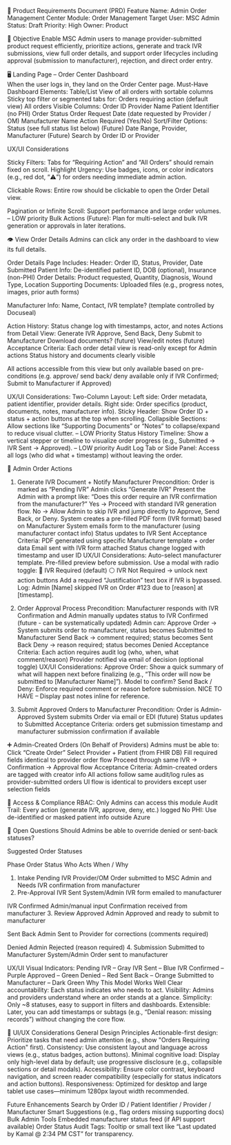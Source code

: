 🧾 Product Requirements Document (PRD)
Feature Name: Admin Order Management Center
Module: Order Management
Target User: MSC Admin
Status: Draft
Priority: High
Owner: Product

🎯 Objective
Enable MSC Admin users to manage provider-submitted product request efficiently, prioritize actions, generate and track IVR submissions, view full order details, and support order lifecycles including approval (submission to manufacturer), rejection, and direct order entry.

🖥️ Landing Page – Order Center Dashboard  
When the user logs in, they land on the Order Center page.
Must-Have Dashboard Elements:
Table/List View of all orders with sortable columns
Sticky top filter or segmented tabs for:
Orders requiring action (default view)
All orders
Visible Columns:
Order ID
Provider Name
Patient Identifier (no PHI)
Order Status
Order Request Date (date requested by Provider / OM)
Manufacturer Name
Action Required (Yes/No)
Sort/Filter Options:
Status (see full status list below)
(Future) Date Range, Provider, Manufacturer
(Future) Search by Order ID or Provider 

UX/UI Considerations

Sticky Filters: Tabs for “Requiring Action” and “All Orders” should remain fixed on scroll.
Highlight Urgency: Use badges, icons, or color indicators (e.g., red dot, “⚠️”) for orders needing immediate admin action.

Clickable Rows: Entire row should be clickable to open the Order Detail view.

Pagination or Infinite Scroll: Support performance and large order volumes. – LOW priority
Bulk Actions (Future): Plan for multi-select and bulk IVR generation or approvals in later iterations.

👁️ View Order Details
Admins can click any order in the dashboard to view its full details.

Order Details Page Includes:
Header: Order ID, Status, Provider, Date Submitted
Patient Info: De-identified patient ID, DOB (optional), Insurance (non-PHI)
Order Details: Product requested, Quantity, Diagnosis, Wound Type, Location
Supporting Documents: Uploaded files (e.g., progress notes, images, prior auth forms)

Manufacturer Info: Name, Contact, IVR template? (template controlled by Docuseal)

Action History: Status change log with timestamps, actor, and notes
Actions from Detail View:
Generate IVR
Approve, Send Back, Deny
Submit to Manufacturer
Download documents? (future)
View/edit notes (future)
Acceptance Criteria:
Each order detail view is read-only except for Admin actions
Status history and documents clearly visible

All actions accessible from this view but only available based on pre-conditions (e.g. approve/ send back/ deny available only if IVR Confirmed; Submit to Manufacturer if Approved)

UX/UI Considerations:
Two-Column Layout:
Left side: Order metadata, patient identifier, provider details.
Right side: Order specifics (product, documents, notes, manufacturer info).
Sticky Header: Show Order ID + status + action buttons at the top when scrolling.
Collapsible Sections: Allow sections like “Supporting Documents” or “Notes” to collapse/expand to reduce visual clutter. – LOW Priority
Status History Timeline: Show a vertical stepper or timeline to visualize order progress (e.g., Submitted → IVR Sent → Approved). – LOW priority
Audit Log Tab or Side Panel: Access all logs (who did what + timestamp) without leaving the order.

🧠 Admin Order Actions
1. Generate IVR Document + Notify Manufacturer
Precondition: Order is marked as “Pending IVR”
Admin clicks “Generate IVR”
Present the Admin with a prompt like:  “Does this order require an IVR confirmation from the manufacturer?”
Yes → Proceed with standard IVR generation flow.
No → Allow Admin to skip IVR and jump directly to Approve, Send Back, or Deny.
System creates a pre-filled PDF form (IVR format) based on Manufacturer
System emails form to the manufacturer (using manufacturer contact info)
Status updates to IVR Sent
Acceptance Criteria:
PDF generated using specific Manufacturer template + order data
Email sent with IVR form attached
Status change logged with timestamp and user ID
UX/UI Considerations:
Auto-select manufacturer template.
Pre-filled preview before submission.
Use a modal with radio toggle:
🔘 IVR Required (default)
⚪ IVR Not Required → unlock next action buttons
Add a required “Justification” text box if IVR is bypassed.
Log: Admin [Name] skipped IVR on Order #123 due to [reason] at [timestamp].

2. Order Approval Process
Precondition: Manufacturer responds with IVR Confirmation and Admin manually updates status to IVR Confirmed (future - can be systematically updated)
Admin can:
Approve Order → System submits order to manufacturer, status becomes Submitted to Manufacturer
Send Back → comment required; status becomes Sent Back
Deny → reason required; status becomes Denied
Acceptance Criteria:
Each action requires audit log (who, when, what comment/reason)
Provider notified via email of decision (optional toggle)
UX/UI Considerations:
Approve Order:  Show a quick summary of what will happen next before finalizing (e.g., “This order will now be submitted to [Manufacturer Name]”). Model to confirm?
Send Back / Deny:  Enforce required comment or reason before submission. NICE TO HAVE – Display past notes inline for reference.

3. Submit Approved Orders to Manufacturer
Precondition: Order is Admin-Approved
System submits Order via email or EDI (future)
Status updates to Submitted
Acceptance Criteria:
orders get submission timestamp and manufacturer submission confirmation if available

➕ Admin-Created Orders (On Behalf of Providers)
Admins must be able to:
Click “Create Order”
Select Provider + Patient (from FHIR DB)
Fill required fields identical to provider order flow
Proceed through same IVR → Confirmation → Approval flow
Acceptance Criteria:
Admin-created orders are tagged with creator info
All actions follow same audit/log rules as provider-submitted orders
UI flow is identical to providers except user selection fields

🔐 Access & Compliance
RBAC: Only Admins can access this module
Audit Trail: Every action (generate IVR, approve, deny, etc.) logged
No PHI: Use de-identified or masked patient info outside Azure

📌 Open Questions
Should Admins be able to override denied or sent-back statuses?

Suggested Order Statuses

Phase
Order Status
Who Acts
When / Why
1. Intake
Pending IVR
Provider/OM
Order submitted to MSC Admin and Needs IVR confirmation from manufacturer
2. Pre-Approval
IVR Sent
System/Admin
IVR form emailed to manufacturer

IVR Confirmed
Admin/manual input
Confirmation received from manufacturer
3. Review
Approved
Admin
Approved and ready to submit to manufacturer

Sent Back
Admin
Sent to Provider for corrections (comments required)

Denied
Admin
Rejected (reason required)
4. Submission
Submitted to Manufacturer
System/Admin
Order sent to manufacturer

UX/UI
Visual Indicators:
Pending IVR – Gray
IVR Sent – Blue
IVR Confirmed – Purple
Approved – Green
Denied – Red
Sent Back – Orange 
Submitted to Manufacturer – Dark Green
Why This Model Works Well
Clear accountability: Each status indicates who needs to act.
Visibility: Admins and providers understand where an order stands at a glance.
Simplicity: Only ~8 statuses, easy to support in filters and dashboards.
Extensible: Later, you can add timestamps or subtags (e.g., “Denial reason: missing records”) without changing the core flow.

🎨 UI/UX Considerations
General Design Principles
Actionable-first design: Prioritize tasks that need admin attention (e.g., show "Orders Requiring Action" first).
Consistency: Use consistent layout and language across views (e.g., status badges, action buttons).
Minimal cognitive load: Display only high-level data by default; use progressive disclosure (e.g., collapsible sections or detail modals).
Accessibility: Ensure color contrast, keyboard navigation, and screen reader compatibility (especially for status indicators and action buttons).
Responsiveness: Optimized for desktop and large tablet use cases—minimum 1280px layout width recommended.

Future Enhancements
Search by Order ID / Patient Identifier / Provider / Manufacturer 
Smart Suggestions (e.g., flag orders missing supporting docs)
Bulk Admin Tools
Embedded manufacturer status feed (if API support available)
Order Status Audit Tags: Tooltip or small text like “Last updated by Kamal @ 2:34 PM CST” for transparency.
